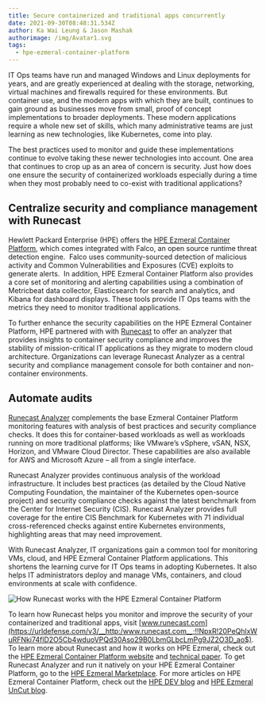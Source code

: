 ```yaml
---
title: Secure containerized and traditional apps concurrently
date: 2021-09-30T08:48:31.534Z
author: Ka Wai Leung & Jason Mashak
authorimage: /img/Avatar1.svg
tags:
  - hpe-ezmeral-container-platform
---
```

IT Ops teams have run and managed Windows and Linux deployments for years, and are greatly experienced at dealing with the storage, networking, virtual machines and firewalls required for these environments. But container use, and the modern apps with which they are built, continues to gain ground as businesses move from small, proof of concept implementations to broader deployments. These modern applications require a whole new set of skills, which many administrative teams are just learning as new technologies, like Kubernetes, come into play.

The best practices used to monitor and guide these implementations continue to evolve taking these newer technologies into account. One area that continues to crop up as an area of concern is security. Just how does one ensure the security of containerized workloads especially during a time when they most probably need to co-exist with traditional applications?

## **Centralize security and compliance management with Runecast**

Hewlett Packard Enterprise (HPE) offers the [HPE Ezmeral Container Platform](https://www.hpe.com/us/en/solutions/container-platform.html), which comes integrated with Falco, an open source runtime threat detection engine.  Falco uses community-sourced detection of malicious activity and Common Vulnerabilities and Exposures (CVE) exploits to generate alerts.  In addition, HPE Ezmeral Container Platform also provides a core set of monitoring and alerting capabilities using a combination of Metricbeat data collector, Elasticsearch for search and analytics, and Kibana for dashboard displays. These tools provide IT Ops teams with the metrics they need to monitor traditional applications.

To further enhance the security capabilities on the HPE Ezmeral Container Platform, HPE partnered with with [Runecast](https://www.runecast.com/) to offer an analyzer that provides insights to container security compliance and improves the stability of mission-critical IT applications as they migrate to modern cloud architecture. Organizations can leverage Runecast Analyzer as a central security and compliance management console for both container and non-container environments.

## **Automate audits**

[Runecast Analyzer](https://www.runecast.com/how-does-runecast-analyzer-work) complements the base Ezmeral Container Platform monitoring features with analysis of best practices and security compliance checks. It does this for container-based workloads as well as workloads running on more traditional platforms; like VMware’s vSphere, vSAN, NSX, Horizon, and VMware Cloud Director. These capabilities are also available for AWS and Microsoft Azure – all from a single interface.

Runecast Analyzer provides continuous analysis of the workload infrastructure. It includes best practices (as detailed by the Cloud Native Computing Foundation, the maintainer of the Kubernetes open-source project) and security compliance checks against the latest benchmark from the Center for Internet Security (CIS). Runecast Analyzer provides full coverage for the entire CIS Benchmark for Kubernetes with 71 individual cross-referenced checks against entire Kubernetes environments, highlighting areas that may need improvement.

With Runecast Analyzer, IT organizations gain a common tool for monitoring VMs, cloud, and HPE Ezmeral Container Platform applications. This shortens the learning curve for IT Ops teams in adopting Kubernetes. It also helps IT administrators deploy and manage VMs, containers, and cloud environments at scale with confidence.

![How Runecast works with the HPE Ezmeral Container Platform](/img/runecast.png "How Runecast works with the HPE Ezmeral Container Platform")

To learn how Runecast helps you monitor and improve the security of your containerized and traditional apps, visit [www.runecast.com](https://urldefense.com/v3/__http:/www.runecast.com__;!!NpxR!20PeQhlxWuRFNki74flD2O5Cb4wduoVPQd30Aso29B0LbmGLbcLmPg9JZ2O3D_ao$). To learn more about Runecast and how it works on HPE Ezmeral, check out the [HPE Ezmeral Container Platform website](https://www.hpe.com/us/en/solutions/container-platform.html) and [technical paper](https://psnow.ext.hpe.com/doc/a50003809enw). To get Runecast Analyzer and run it natively on your HPE Ezmeral Container Platform, go to the [HPE Ezmeral Marketplace](https://www.hpe.com/us/en/software/marketplace.html). For more articles on HPE Ezmeral Container Platform, check out the [HPE DEV blog](https://developer.hpe.com/blog) and [HPE Ezmeral UnCut blog](https://community.hpe.com/t5/HPE-Ezmeral-Uncut/bg-p/software/label-name/containers%20and%20devops#.YVNc4LhKg2w).